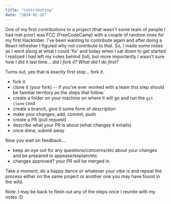 ```yaml
---
title: "contributing"
date: "2024-02-26"
---
```


One of my first contributions to a project (that wasn't some team of people I had met prior) was FCC (FreeCodeCamp) with a couple of random ones for my first Hacktober. I've been wanting to contribute again and after doing a React refresher I figured why not contribute to that. So, I made some notes as I went along at what I could 'fix' and today when I sat down to get started I realized I had left my notes behind (lol), but more importantly I wasn't sure how I did it last time... _did I fork it? What did I do first?_

Turns out, yes that is exactly first stop... fork it.

- fork it
- clone it (your fork) -- if you've ever worked with a team this step should be familiar territory as the steps that follow.
- create a folder on your machine on where it will go and run the `git clone` cmd
- create a branch, give it some form of description
- make your changes; add, commit, push
- create a PR (pull request)
- describe what your PR is about (what changes it entails)
- once done, submit away

Now you wait on feedback...

- keep an eye out for any questions/concerns/etc about your changes and be prepared to appease/explain/etc
- changes approved? your PR will be merged in.

Take a moment, do a happy dance or whatever your vibe is and repeat the process either on the same project or another one you may have found in the wild.

Note: I may be back to flesh out any of the steps once I reunite with my notes :D